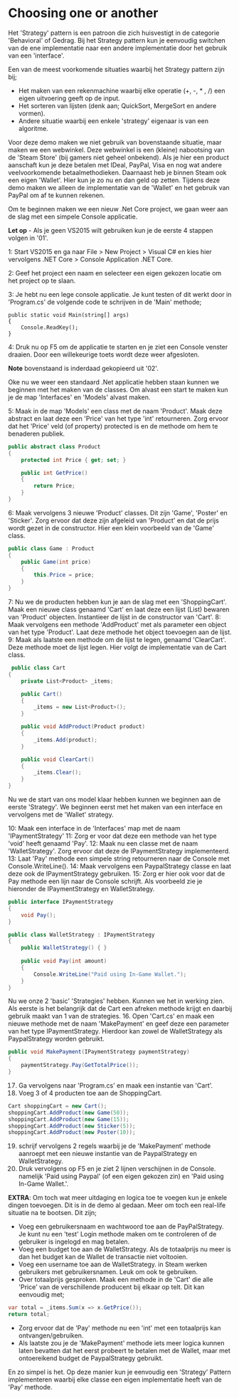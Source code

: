 # Choosing one or another

Het 'Strategy' pattern is een patroon die zich huisvestigt in de categorie 'Behavioral' of Gedrag. Bij het Strategy pattern kun je eenvoudig switchen van de ene implementatie naar een andere implementatie door het gebruik van een 'interface'. 

Een van de meest voorkomende situaties waarbij het Strategy pattern zijn bij;
- Het maken van een rekenmachine waarbij elke operatie (+, -, * , /) een eigen uitvoering geeft op de input.
- Het sorteren van lijsten (denk aan; QuickSort, MergeSort en andere vormen).
- Andere situatie waarbij een enkele 'strategy' eigenaar is van een algoritme.

Voor deze demo maken we niet gebruik van bovenstaande situatie, maar maken we een webwinkel. Deze webwinkel is een (kleine) nabootsing van de 'Steam Store' (bij gamers niet geheel onbekend). Als je hier een product aanschaft kun je deze betalen met IDeal, PayPal, Visa en nog wat andere veelvoorkomende betaalmethodieken. Daarnaast heb je binnen Steam ook een eigen 'Wallet'. Hier kun je zo nu en dan geld op zetten. Tijdens deze demo maken we alleen de implementatie van de 'Wallet' en het gebruik van PayPal om af te kunnen rekenen. 

Om te beginnen maken we een nieuw .Net Core project, we gaan weer aan de slag met een simpele Console applicatie.

**Let op** - Als je geen VS2015 wilt gebruiken kun je de eerste 4 stappen volgen in '01'.

1: Start VS2015 en ga naar File > New Project > Visual C# en kies hier vervolgens .NET Core > Console Application .NET Core.

2: Geef het project een naam en selecteer een eigen gekozen locatie om het project op te slaan.

3: Je hebt nu een lege console applicatie. Je kunt testen of dit werkt door in 'Program.cs' de volgende code te schrijven in de 'Main' methode;
````Csharp
public static void Main(string[] args)
{
    Console.ReadKey();
}
````

4: Druk nu op F5 om de applicatie te starten en je ziet een Console venster draaien. Door een willekeurige toets wordt deze weer afgesloten.

**Note** bovenstaand is inderdaad gekopieerd uit '02'. 

Oke nu we weer een standaard .Net applicatie hebben staan kunnen we beginnen met het maken van de classes. Om alvast een start te maken kun je de map 'Interfaces' en 'Models' alvast maken.

5: Maak in de map 'Models' een class met de naam 'Product'. Maak deze abstract en laat deze een 'Price' van het type 'int' retourneren. Zorg ervoor dat het 'Price' veld (of property) protected is en de methode om hem te benaderen publiek.
````csharp
public abstract class Product
{
    protected int Price { get; set; }

    public int GetPrice()
    {
        return Price;
    }
}
````
6: Maak vervolgens 3 nieuwe 'Product' classes. Dit zijn 'Game', 'Poster' en 'Sticker'. Zorg ervoor dat deze zijn afgeleid van 'Product' en dat de prijs wordt gezet in de constructor. Hier een klein voorbeeld van de 'Game' class.
````csharp
public class Game : Product
{
    public Game(int price)
    {
        this.Price = price;
    }
}
````
7: Nu we de producten hebben kun je aan de slag met een 'ShoppingCart'. Maak een nieuwe class genaamd 'Cart' en laat deze een lijst (List) bewaren van 'Product' objecten. Instantieer de lijst in de constructor van 'Cart'.
8: Maak vervolgens een methode 'AddProduct' met als parameter een object van het type 'Product'. Laat deze methode het object toevoegen aan de lijst.
9: Maak als laatste een methode om de lijst te legen, genaamd 'ClearCart'. Deze methode moet de lijst legen. Hier volgt de implementatie van de Cart class.

````csharp
 public class Cart
{
    private List<Product> _items;

    public Cart()
    {
        _items = new List<Product>();
    }

    public void AddProduct(Product product)
    {
        _items.Add(product);
    }

    public void ClearCart()
    {
        _items.Clear();
    }
}
````

Nu we de start van ons model klaar hebben kunnen we beginnen aan de eerste 'Strategy'. We beginnen eerst met het maken van een interface en vervolgens met de 'Wallet' strategy.

10: Maak een interface in de 'Interfaces' map met de naam 'IPaymentStrategy'
11: Zorg er voor dat deze een methode van het type 'void' heeft genaamd 'Pay'.
12: Maak nu een classe met de naam 'WalletStrategy'. Zorg ervoor dat deze de IPaymentStrategy implementeerd.
13: Laat 'Pay' methode een simpele string retourneren naar de Console met Console.WriteLine().
14: Maak vervolgens een PaypalStrategy classe en laat deze ook de IPaymentStrategy gebruiken. 
15: Zorg er hier ook voor dat de Pay methode een lijn naar de Console schrijft. Als voorbeeld zie je hieronder de IPaymentStrategy en WalletStrategy.

````csharp
public interface IPaymentStrategy
{
    void Pay();
}

public class WalletStrategy : IPaymentStrategy
{
    public WalletStrategy() { }
    
    public void Pay(int amount)
    {
        Console.WriteLine("Paid using In-Game Wallet.");
    }
}
````

Nu we onze 2 'basic' 'Strategies' hebben. Kunnen we het in werking zien. Als eerste is het belangrijk dat de Cart een afreken methode krijgt en daarbij gebruik maakt van 1 van de strategies.
16. Open 'Cart.cs' en maak een nieuwe methode met de naam 'MakePayment' en geef deze een parameter van het type IPaymentStrategy. Hierdoor kan zowel de WalletStrategy als PaypalStrategy worden gebruikt.

````csharp
public void MakePayment(IPaymentStrategy paymentStrategy)
{
    paymentStrategy.Pay(GetTotalPrice());
}
````

17. Ga vervolgens naar 'Program.cs' en maak een instantie van 'Cart'. 
18. Voeg 3 of 4 producten toe aan de ShoppingCart.

````csharp
Cart shoppingCart = new Cart();
shoppingCart.AddProduct(new Game(50));
shoppingCart.AddProduct(new Game(15));
shoppingCart.AddProduct(new Sticker(5));
shoppingCart.AddProduct(new Poster(10));    
````

19. schrijf vervolgens 2 regels waarbij je de 'MakePayment' methode aanroept met een nieuwe instantie van de PaypalStrategy en WalletStrategy. 
20. Druk vervolgens op F5 en je ziet 2 lijnen verschijnen in de Console. namelijk 'Paid using Paypal' (of een eigen gekozen zin) en 'Paid using In-Game Wallet.'.

**EXTRA**: Om toch wat meer uitdaging en logica toe te voegen kun je enkele dingen toevoegen. Dit is in de demo al gedaan. Meer om toch een real-life situatie na te bootsen. Dit zijn;

- Voeg een gebruikersnaam en wachtwoord toe aan de PayPalStrategy. Je kunt nu een 'test' Login methode maken om te controleren of de gebruiker is ingelogd en mag betalen.
- Voeg een budget toe aan de WalletStrategy. Als de totaalprijs nu meer is dan het budget kan de Wallet de transactie niet voltooien.
- Voeg een username toe aan de WalletStrategy. in Steam werken gebruikers met gebruikersnamen. Leuk om ook te gebruiken. 
- Over totaalprijs gesproken. Maak een methode in de 'Cart' die alle 'Price' van de verschillende producent bij elkaar op telt. Dit kan eenvoudig met;

````csharp
var total = _items.Sum(x => x.GetPrice());
return total;
````

- Zorg ervoor dat de 'Pay' methode nu een 'int' met een totaalprijs kan ontvangen/gebruiken. 
- Als laatste zou je de 'MakePayment' methode iets meer logica kunnen laten bevatten dat het eerst probeert te betalen met de Wallet, maar met ontoereikend budget de PaypalStrategy gebruikt.


En zo simpel is het. Op deze manier kun je eenvoudig een 'Strategy' Pattern implementeren waarbij elke classe een eigen implementatie heeft van de 'Pay' methode. 


